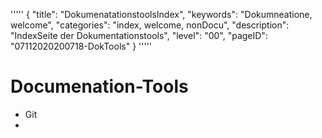 '''''
{
"title": "DokumenatationstoolsIndex",
"keywords": "Dokumneatione, welcome",
"categories": "index, welcome, nonDocu",
"description": "IndexSeite der Dokumentationstools",
"level": "00",
"pageID": "07112020200718-DokTools"
}
'''''

<h1>Documenation-Tools</h1>

- Git
- 